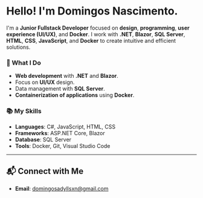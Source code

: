 # Hello! I'm Domingos Nascimento.

I'm a **Junior Fullstack Developer** focused on **design**, **programming**, **user experience (UI/UX)**, and **Docker**. I work with **.NET**, **Blazor**, **SQL Server**, **HTML**, **CSS**, **JavaScript**, and **Docker** to create intuitive and efficient solutions.

### 🚀 What I Do
- **Web development** with **.NET** and **Blazor**.
- Focus on **UI/UX** design.
- Data management with **SQL Server**.
- **Containerization of applications** using **Docker**.

### 📚 My Skills
- **Languages**: C#, JavaScript, HTML, CSS
- **Frameworks**: ASP.NET Core, Blazor
- **Database**: SQL Server
- **Tools**: Docker, Git, Visual Studio Code

---

## 📬 Connect with Me
- **Email**: domingosadyllsxn@gmail.com
